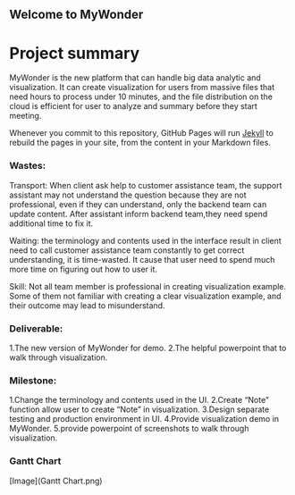 ## Welcome to MyWonder

# Project summary
MyWonder is the new platform that can handle big data analytic and visualization. It can create visualization for users from massive files that need hours to process under 10 minutes, and the file distribution on the cloud is efficient for user to analyze and summary before they start meeting.

Whenever you commit to this repository, GitHub Pages will run [Jekyll](https://jekyllrb.com/) to rebuild the pages in your site, from the content in your Markdown files.

### Wastes:
Transport: When client ask help to customer assistance team, the support assistant may not understand the question because they are not professional, even if they can understand, only the backend team can update content. After assistant inform backend team,they need spend additional time to fix it.

Waiting: the terminology and contents used in the interface result in client need to call customer assistance team constantly to get correct understanding, it is time-wasted. It cause that user need to spend much more time on figuring out how to user it.

Skill: Not all team member is professional in creating visualization example. Some of them not familiar with creating a clear visualization example, and their outcome may lead to misunderstand.

### Deliverable:
1.The new version of MyWonder for demo.
2.The helpful powerpoint that to walk through visualization.

### Milestone:
1.Change the terminology and contents used in the UI.
2.Create “Note” function allow user to create “Note” in visualization.
3.Design separate testing and production environment in UI.
4.Provide visualization demo in MyWonder.
5.provide powerpoint of screenshots to walk through visualization.

### Gantt Chart
[Image](Gantt Chart.png)



